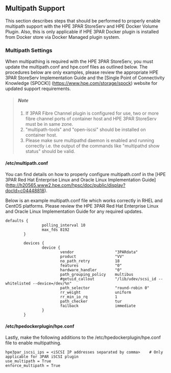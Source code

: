 ## Multipath Support

This section describes steps that should be performed to properly enable multipath support with the HPE 3PAR StoreServ and HPE Docker Volume Plugin. Also, this is only applicable if HPE 3PAR Docker plugin is installed from Docker store via Docker Managed plugin system.

### Multipath Settings

When multipathing is required with the HPE 3PAR StoreServ, you must update the multipath.conf and hpe.conf files as outlined below.  The procedures below are only examples, please review the appropriate HPE 3PAR StoreServ Implementation Guide and the [Single Point of Connectivity Knowledge (SPOCK)] (https://www.hpe.com/storage/spock) website for updated support requirements.

> ##### Note
> 1. If 3PAR Fibre Channel plugin is configured for use, two or more fibre channel ports of container host and HPE 3PAR StoreServ must be in same zone.
> 2. "multipath-tools" and "open-iscsi" should be installed on container host.
> 3. Please make sure multipathd daemon is enabled and running correctly i.e. the output of the commands like "multipathd show status" should be valid.  

#### /etc/multipath.conf

You can find details on how to properly configure multipath.conf in the [HPE 3PAR Red Hat Enterprise Linux and Oracle Linux Implementation Guide] (http://h20565.www2.hpe.com/hpsc/doc/public/display?docId=c04448818).

Below is an example multipath.conf file which works correctly in RHEL and CentOS platforms. Please review the HPE 3PAR Red Hat Enterprise Linux and Oracle Linux Implementation Guide for any required updates.

```
defaults {
                polling_interval 10
                max_fds 8192
        }

        devices {
                device {
                        vendor                  "3PARdata"
                        product                 "VV"
                        no_path_retry           18
                        features                "0"
                        hardware_handler        "0"
                        path_grouping_policy    multibus
                        #getuid_callout         "/lib/udev/scsi_id --whitelisted --device=/dev/%n"
                        path_selector           "round-robin 0"
                        rr_weight               uniform
                        rr_min_io_rq            1
                        path_checker            tur
                        failback                immediate
                }
        }
```


#### /etc/hpedockerplugin/hpe.conf

Lastly, make the following additions to the /etc/hpedockerplugin/hpe.conf file to enable multipathing.

```
hpe3par_iscsi_ips = <iSCSI IP addresses separated by comma>    # Only applicable for 3PAR iSCSI plugin
use_multipath = True
enforce_multipath = True
```
